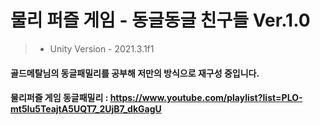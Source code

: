 # 물리 퍼즐 게임 - 동글동글 친구들 Ver.1.0
> + Unity Version - 2021.3.1f1

#### 골드메탈님의 동글패밀리를 공부해 저만의 방식으로 재구성 중입니다.
#### 물리퍼즐 게임 동글패밀리 : https://www.youtube.com/playlist?list=PLO-mt5Iu5TeajtA5UQT7_2UjB7_dkGagU
